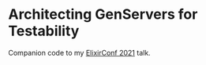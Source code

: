# Architecting GenServers for Testability

Companion code to my [ElixirConf 2021](https://2021.elixirconf.com) talk.
